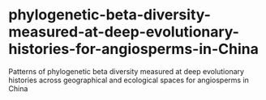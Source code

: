 # phylogenetic-beta-diversity-measured-at-deep-evolutionary-histories-for-angiosperms-in-China
Patterns of phylogenetic beta diversity measured at deep evolutionary histories across geographical and ecological spaces for angiosperms in China
